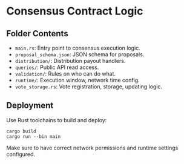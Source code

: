 # Consensus Contract Logic

## Folder Contents
- `main.rs`: Entry point to consensus execution logic.
- `proposal_schema.json`: JSON schema for proposals.
- `distribution/`: Distribution payout handlers.
- `queries/`: Public API read access.
- `validation/`: Rules on who can do what.
- `runtime/`: Execution window, network time config.
- `vote_storage.rs`: Vote registration, storage, updating logic.

## Deployment
Use Rust toolchains to build and deploy:
```
cargo build
cargo run --bin main
```

Make sure to have correct network permissions and runtime settings configured.
